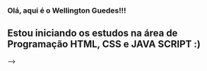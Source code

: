### Olá, aqui é o Wellington Guedes!!!
Estou iniciando os estudos na área de Programação HTML, CSS e JAVA SCRIPT :)
- 
-->
